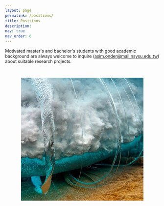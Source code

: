 ```yaml
---
layout: page
permalink: /positions/
title: Positions
description: 
nav: true
nav_order: 6
---
```



Motivated master's and bachelor's students with good academic background are always welcome to inquire (<a href="mailto:asim.onder@mail.nsysu.edu.tw">asim.onder@mail.nsysu.edu.tw</a>) about suitable research projects. 

&nbsp;
&nbsp;

<p style="text-align:center;">
<img src="../assets/img/breakingwave.jpg" alt="drawing" width="400"/>
</p>
